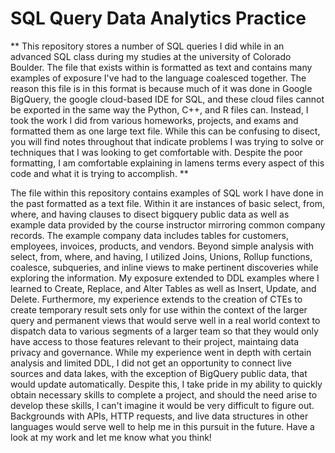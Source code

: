 # SQL Query Data Analytics Practice

**
This repository stores a number of SQL queries I did while in an advanced SQL class during my studies at the university of Colorado Boulder.
The file that exists within is formatted as text and contains many examples of exposure I've had to the language coalesced together. The reason this
file is in this format is because much of it was done in Google BigQuery, the google cloud-based IDE for SQL, and these cloud files cannot be exported
in the same way the Python, C++, and R files can. Instead, I took the work I did from various homeworks, projects, and exams and formatted them as one
large text file. While this can be confusing to disect, you will find notes throughout that indicate problems I was trying to solve or techniques
that I was looking to get comfortable with. Despite the poor formatting, I am comfortable explaining in lamens terms every aspect of this code
and what it is trying to accomplish.
**

The file within this repository contains examples of SQL work I have done in the past formatted as a text file. Within it are instances of basic
select, from, where, and having clauses to disect bigquery public data as well as example data provided by the course instructor mirroring common
company records. The example company data includes tables for customers, employees, invoices, products, and vendors. Beyond simple analysis with
select, from, where, and having, I utilized Joins, Unions, Rollup functions, coalesce, subqueries, and inline views to make pertinent discoveries
while exploring the information. My exposure extended to DDL examples where I learned to Create, Replace, and Alter Tables as well as Insert, Update, and 
Delete. Furthermore, my experience extends to the creation of CTEs to create temporary result sets only for use within the context of the larger query
and permanent views that would serve well in a real world context to dispatch data to various segments of a larger team so that they would only have
access to those features relevant to their project, maintaing data privacy and governance. While my experience went in depth with certain analysis
and limited DDL, I did not get an opportunity to connect live sources and data lakes, with the exception of BigQuery public data, that would update 
automatically. Despite this, I take pride in my ability to quickly obtain necessary skills to complete a project, and should the need arise to develop
these skills, I can't imagine it would be very difficult to figure out. Backgrounds with APIs, HTTP requests, and live data structures in other 
languages would serve well to help me in this pursuit in the future. Have a look at my work and let me know what you think!
